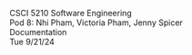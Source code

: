 CSCI 5210 Software Engineering  
Pod 8: Nhi Pham, Victoria Pham, Jenny Spicer  
Documentation  
Tue 9/21/24  